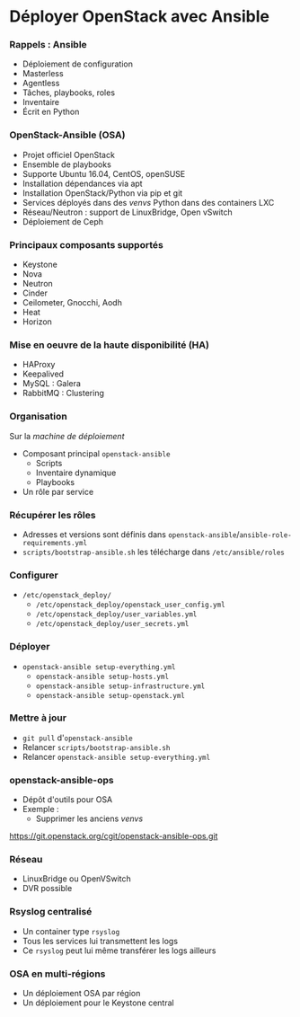 # Déployer OpenStack avec Ansible

### Rappels : Ansible

- Déploiement de configuration
- Masterless
- Agentless
- Tâches, playbooks, roles
- Inventaire
- Écrit en Python

### OpenStack-Ansible (OSA)

- Projet officiel OpenStack
- Ensemble de playbooks
- Supporte Ubuntu 16.04, CentOS, openSUSE
- Installation dépendances via apt
- Installation OpenStack/Python via pip et git
- Services déployés dans des *venvs* Python dans des containers LXC
- Réseau/Neutron : support de LinuxBridge, Open vSwitch
- Déploiement de Ceph

### Principaux composants supportés

- Keystone
- Nova
- Neutron
- Cinder
- Ceilometer, Gnocchi, Aodh
- Heat
- Horizon

### Mise en oeuvre de la haute disponibilité (HA)

- HAProxy
- Keepalived
- MySQL : Galera
- RabbitMQ : Clustering

### Organisation

Sur la *machine de déploiement*

- Composant principal `openstack-ansible`
  - Scripts
  - Inventaire dynamique
  - Playbooks
- Un rôle par service

### Récupérer les rôles

- Adresses et versions sont définis dans `openstack-ansible`/`ansible-role-requirements.yml`
- `scripts/bootstrap-ansible.sh` les télécharge dans `/etc/ansible/roles`

### Configurer

- `/etc/openstack_deploy/`
  - `/etc/openstack_deploy/openstack_user_config.yml`
  - `/etc/openstack_deploy/user_variables.yml`
  - `/etc/openstack_deploy/user_secrets.yml`

### Déployer

- `openstack-ansible setup-everything.yml`
  - `openstack-ansible setup-hosts.yml`
  - `openstack-ansible setup-infrastructure.yml`
  - `openstack-ansible setup-openstack.yml`

### Mettre à jour

- `git pull` d'`openstack-ansible`
- Relancer `scripts/bootstrap-ansible.sh`
- Relancer `openstack-ansible setup-everything.yml`

### openstack-ansible-ops

- Dépôt d'outils pour OSA
- Exemple :
  - Supprimer les anciens *venvs*

<https://git.openstack.org/cgit/openstack-ansible-ops.git>

### Réseau

- LinuxBridge ou OpenVSwitch
- DVR possible

### Rsyslog centralisé

- Un container type `rsyslog`
- Tous les services lui transmettent les logs
- Ce `rsyslog` peut lui même transférer les logs ailleurs

### OSA en multi-régions

- Un déploiement OSA par région
- Un déploiement pour le Keystone central

